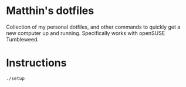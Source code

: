 Matthin's dotfiles
===============
Collection of my personal dotfiles, and other commands to quickly get a new
computer up and running. Specifically works with openSUSE Tumbleweed.

Instructions
==============
``` ./setup  ```

